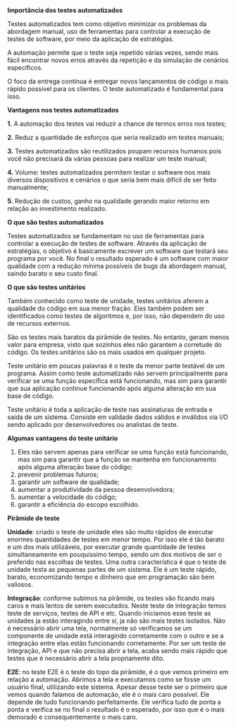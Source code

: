 **Importância dos testes automatizados**

Testes automatizados tem como objetivo minimizar os problemas da abordagem manual, uso de ferramentas para controlar a execução de testes de software, por meio da aplicação de estratégias.

A automação permite que o teste seja repetido várias vezes, sendo mais fácil encontrar novos erros através da repetição e da simulação de cenários específicos.

O foco da entrega contínua é entregar novos lançamentos de código o mais rápido possível para os clientes. O teste automatizado é fundamental para isso.

**Vantagens nos testes automatizados**

**1.** A automação dos testes vai reduzir a chance de termos erros nos testes;

**2.** Reduz a quantidade de esforços que seria realizado em testes manuais;

**3.** Testes automatizados são reutilizados poupam recursos humanos pois você não precisará da várias pessoas para realizar um teste manual;

**4.** Volume: testes automatizados permitem testar o software nos mais diversos dispositivos e cenários o que seria bem mais difícil de ser feito manualmente;

**5.** Redução de custos, ganho na qualidade gerando maior retorno em relação ao investimento realizado.

**O que são testes automatizados**

Testes automatizados se fundamentam no uso de ferramentas para controlar a execução de testes de software. Através da aplicação de estratégias, o objetivo é basicamente escrever um software que testará seu programa por você. No final o resultado esperado é um software com maior qualidade com a redução mínima possíveis de bugs da abordagem manual, saindo barato o seu custo final.

**O que são testes unitários**

Também conhecido como teste de unidade, testes unitários aferem a qualidade do código em sua menor fração. Eles também podem ser identificados como testes de algoritmos e, por isso, não dependem do uso de recursos externos.

São os testes mais baratos da pirâmide de testes. No entanto, geram menos valor para empresa, visto que sozinhos eles não garantem a corretude do código. Os testes unitários são os mais usados em qualquer projeto.

Teste unitário em poucas palavras é o teste da menor parte testável de um programa. Assim como teste automatizado não servem principalmente para verificar se uma função específica está funcionando, mas sim para garantir que sua aplicação continue funcionando após alguma alteração em sua base de código.

Teste unitário é toda a aplicação de teste nas assinaturas de entrada e saída de um sistema. Consiste em validade dados válidos e inválidos via I/O sendo aplicado por desenvolvedores ou analistas de teste.

**Algumas vantagens do teste unitário**

1. Eles não servem apenas para verificar se uma função está funcionando, mas sim para garantir que a função se mantenha em funcionamento após alguma alteração base do código;
2. prevenir problemas futuros;
3. garantir um software de qualidade;
4. aumentar a produtividade da pessoa desenvolvedora;
5. aumentar a velocidade do código;
6. garantir a eficiência do escopo escolhido.

**Pirâmide de teste**

**Unidade**: criado o teste de unidade eles são muito rápidos de executar enormes quantidades de testes em menor tempo. Por isso ele é tão barato e um dos mais utilizáveis, por executar grande quantidade de testes simultaneamente em pouquíssimo tempo, sendo um dos motivos de ser o preferido nas escolhas de testes. Uma outra característica é que o teste de unidade testa as pequenas partes de um sistema. Ele é um teste rápido, barato, economizando tempo e dinheiro que em programação são bem valiosos.

**Integração**: conforme subimos na pirâmide, os testes vão ficando mais caros e mais lentos de serem executados. Neste teste de integração temos teste de serviços, testes de API e etc. Quando iniciamos esse teste as unidades ja estão interagindo entre si, ja não são mais testes isolados. Não é necessário abrir uma tela, normalmente só verificamos se um componente de unidade está interagindo corretamente com o outro e se a integração entre elas estão funcionando corretamente. Por ser um teste de integração, API e que não precisa abrir a tela, acaba sendo mais rápido que testes que é necessário abrir a tela propriamente dito.

**E2E**: no teste E2E é o teste do topo da pirâmide, é o que vemos primeiro em relação a automação. Abrimos a tela e executamos como se fosse um usuário final, utilizando este sistema. Apesar desse teste ser o primeiro que vemos quando falamos de automação, ele é o mais caro possível. Ele depende de tudo funcionando perfeitamente. Ele verifica tudo de ponta a ponta e verifica se no final o resultado é o esperado, por isso que é o mais demorado e consequentemente o mais caro.
